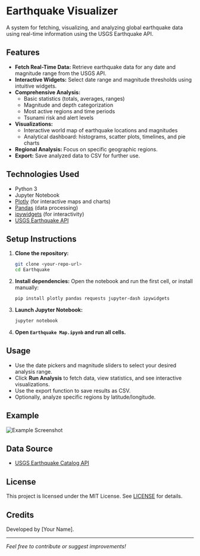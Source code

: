 # Earthquake Visualizer

A system for fetching, visualizing, and analyzing global earthquake data using real-time information using the USGS Earthquake API.

## Features
- **Fetch Real-Time Data:** Retrieve earthquake data for any date and magnitude range from the USGS API.
- **Interactive Widgets:** Select date range and magnitude thresholds using intuitive widgets.
- **Comprehensive Analysis:**
  - Basic statistics (totals, averages, ranges)
  - Magnitude and depth categorization
  - Most active regions and time periods
  - Tsunami risk and alert levels
- **Visualizations:**
  - Interactive world map of earthquake locations and magnitudes
  - Analytical dashboard: histograms, scatter plots, timelines, and pie charts
- **Regional Analysis:** Focus on specific geographic regions.
- **Export:** Save analyzed data to CSV for further use.

## Technologies Used
- Python 3
- Jupyter Notebook
- [Plotly](https://plotly.com/python/) (for interactive maps and charts)
- [Pandas](https://pandas.pydata.org/) (data processing)
- [ipywidgets](https://ipywidgets.readthedocs.io/) (for interactivity)
- [USGS Earthquake API](https://earthquake.usgs.gov/fdsnws/event/1/)

## Setup Instructions
1. **Clone the repository:**
   ```bash
   git clone <your-repo-url>
   cd Earthquake
   ```
2. **Install dependencies:**
   Open the notebook and run the first cell, or install manually:
   ```bash
   pip install plotly pandas requests jupyter-dash ipywidgets
   ```
3. **Launch Jupyter Notebook:**
   ```bash
   jupyter notebook
   ```
4. **Open `Earthquake Map.ipynb` and run all cells.**

## Usage
- Use the date pickers and magnitude sliders to select your desired analysis range.
- Click **Run Analysis** to fetch data, view statistics, and see interactive visualizations.
- Use the export function to save results as CSV.
- Optionally, analyze specific regions by latitude/longitude.

## Example
![Example Screenshot](#) <!-- Add a screenshot if available -->

## Data Source
- [USGS Earthquake Catalog API](https://earthquake.usgs.gov/fdsnws/event/1/)

## License
This project is licensed under the MIT License. See [LICENSE](LICENSE) for details.

## Credits
Developed by [Your Name].

---
*Feel free to contribute or suggest improvements!* 
